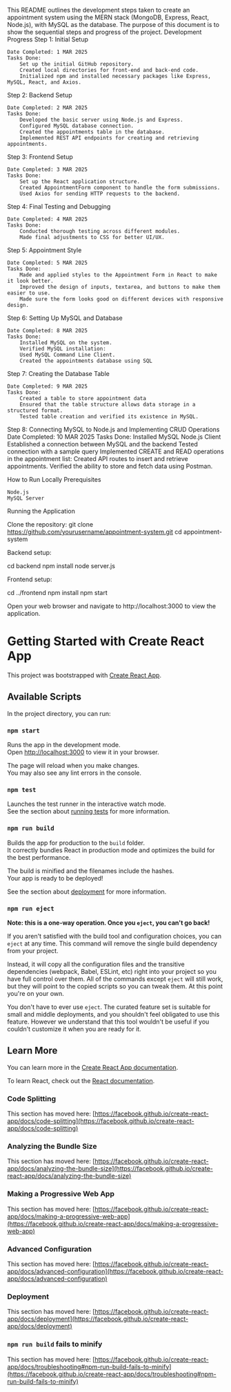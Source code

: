 This README outlines the development steps taken to create an appointment system using the MERN stack (MongoDB, Express, React, Node.js), with MySQL as the database. The purpose of this document is to show the sequential steps and progress of the project.
Development Progress
Step 1: Initial Setup

    Date Completed: 1 MAR 2025
    Tasks Done:
        Set up the initial GitHub repository.
        Created local directories for front-end and back-end code.
        Initialized npm and installed necessary packages like Express, MySQL, React, and Axios.

Step 2: Backend Setup

    Date Completed: 2 MAR 2025
    Tasks Done:
        Developed the basic server using Node.js and Express.
        Configured MySQL database connection.
        Created the appointments table in the database.
        Implemented REST API endpoints for creating and retrieving appointments.

Step 3: Frontend Setup

    Date Completed: 3 MAR 2025
    Tasks Done:
        Set up the React application structure.
        Created AppointmentForm component to handle the form submissions.
        Used Axios for sending HTTP requests to the backend.


Step 4: Final Testing and Debugging

    Date Completed: 4 MAR 2025
    Tasks Done:
        Conducted thorough testing across different modules.
        Made final adjustments to CSS for better UI/UX.

Step 5: Appointment Style

    Date Completed: 5 MAR 2025
    Tasks Done:
        Made and applied styles to the Appointment Form in React to make it look better.
        Improved the design of inputs, textarea, and buttons to make them easier to use.
        Made sure the form looks good on different devices with responsive design. 


Step 6: Setting Up MySQL and Database

    Date Completed: 8 MAR 2025
    Tasks Done:
        Installed MySQL on the system.
        Verified MySQL installation:
        Used MySQL Command Line Client.
        Created the appointments database using SQL


Step 7: Creating the Database Table

    Date Completed: 9 MAR 2025
    Tasks Done:
        Created a table to store appointment data
        Ensured that the table structure allows data storage in a structured format.
        Tested table creation and verified its existence in MySQL.

Step 8: Connecting MySQL to Node.js and Implementing CRUD Operations
    Date Completed: 10 MAR 2025
    Tasks Done:
        Installed MySQL Node.js Client
        Established a connection between MySQL and the backend
        Tested connection with a sample query
        Implemented CREATE and READ operations in the appointment list:
            Created API routes to insert and retrieve appointments.
            Verified the ability to store and fetch data using Postman.

How to Run Locally
Prerequisites

    Node.js
    MySQL Server

Running the Application

Clone the repository:
git clone https://github.com/yourusername/appointment-system.git
cd appointment-system

Backend setup:

cd backend
npm install
node server.js

Frontend setup:

cd ../frontend
npm install
npm start

Open your web browser and navigate to http://localhost:3000 to view the application.


# Getting Started with Create React App

This project was bootstrapped with [Create React App](https://github.com/facebook/create-react-app).

## Available Scripts

In the project directory, you can run:

### `npm start`

Runs the app in the development mode.\
Open [http://localhost:3000](http://localhost:3000) to view it in your browser.

The page will reload when you make changes.\
You may also see any lint errors in the console.

### `npm test`

Launches the test runner in the interactive watch mode.\
See the section about [running tests](https://facebook.github.io/create-react-app/docs/running-tests) for more information.

### `npm run build`

Builds the app for production to the `build` folder.\
It correctly bundles React in production mode and optimizes the build for the best performance.

The build is minified and the filenames include the hashes.\
Your app is ready to be deployed!

See the section about [deployment](https://facebook.github.io/create-react-app/docs/deployment) for more information.

### `npm run eject`

**Note: this is a one-way operation. Once you `eject`, you can't go back!**

If you aren't satisfied with the build tool and configuration choices, you can `eject` at any time. This command will remove the single build dependency from your project.

Instead, it will copy all the configuration files and the transitive dependencies (webpack, Babel, ESLint, etc) right into your project so you have full control over them. All of the commands except `eject` will still work, but they will point to the copied scripts so you can tweak them. At this point you're on your own.

You don't have to ever use `eject`. The curated feature set is suitable for small and middle deployments, and you shouldn't feel obligated to use this feature. However we understand that this tool wouldn't be useful if you couldn't customize it when you are ready for it.

## Learn More

You can learn more in the [Create React App documentation](https://facebook.github.io/create-react-app/docs/getting-started).

To learn React, check out the [React documentation](https://reactjs.org/).

### Code Splitting

This section has moved here: [https://facebook.github.io/create-react-app/docs/code-splitting](https://facebook.github.io/create-react-app/docs/code-splitting)

### Analyzing the Bundle Size

This section has moved here: [https://facebook.github.io/create-react-app/docs/analyzing-the-bundle-size](https://facebook.github.io/create-react-app/docs/analyzing-the-bundle-size)

### Making a Progressive Web App

This section has moved here: [https://facebook.github.io/create-react-app/docs/making-a-progressive-web-app](https://facebook.github.io/create-react-app/docs/making-a-progressive-web-app)

### Advanced Configuration

This section has moved here: [https://facebook.github.io/create-react-app/docs/advanced-configuration](https://facebook.github.io/create-react-app/docs/advanced-configuration)

### Deployment

This section has moved here: [https://facebook.github.io/create-react-app/docs/deployment](https://facebook.github.io/create-react-app/docs/deployment)

### `npm run build` fails to minify

This section has moved here: [https://facebook.github.io/create-react-app/docs/troubleshooting#npm-run-build-fails-to-minify](https://facebook.github.io/create-react-app/docs/troubleshooting#npm-run-build-fails-to-minify)
